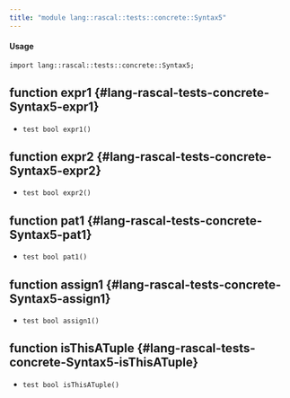 ```yaml
---
title: "module lang::rascal::tests::concrete::Syntax5"
---
```


#### Usage

`import lang::rascal::tests::concrete::Syntax5;`

## function expr1 {#lang-rascal-tests-concrete-Syntax5-expr1}

* ``test bool expr1()``

## function expr2 {#lang-rascal-tests-concrete-Syntax5-expr2}

* ``test bool expr2()``

## function pat1 {#lang-rascal-tests-concrete-Syntax5-pat1}

* ``test bool pat1()``

## function assign1 {#lang-rascal-tests-concrete-Syntax5-assign1}

* ``test bool assign1()``

## function isThisATuple {#lang-rascal-tests-concrete-Syntax5-isThisATuple}

* ``test bool isThisATuple()``

